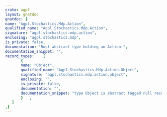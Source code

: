 ```yaml
---
crate: agpl
layout: gnatdoc
gnatdoc: {
name: "Agpl.Stochastics.Mdp.Action",
qualified_name: "Agpl.Stochastics.Mdp.Action",
signature: "agpl.stochastics.mdp.action",
enclosing: "agpl.stochastics.mdp",
is_private: false,
documentation: "Root abstract type holding an Action.",
documentation_snippet: "",
record_types:    [
       {
       name: "Object",
       qualified_name: "Agpl.Stochastics.Mdp.Action.Object",
       signature: "agpl.stochastics.mdp.action.object",
       enclosing: "",
       is_private: false,
       documentation: "",
       documentation_snippet: "type Object is abstract tagged null record;",
       }   ,
   ]
,}
---
```

